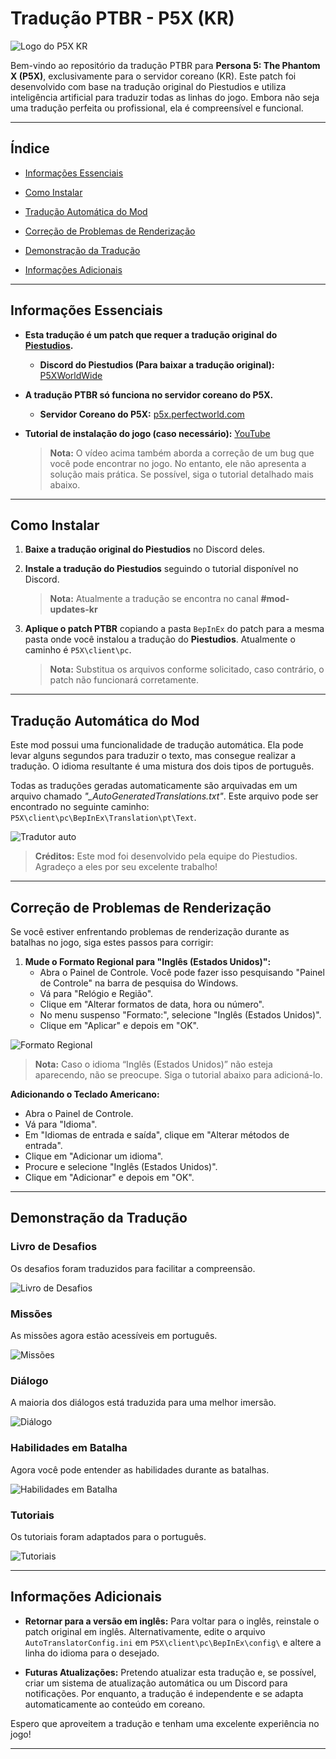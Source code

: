 # Tradução PTBR - P5X (KR)

![Logo do P5X KR](https://i.imgur.com/qwPkdUf.png)

Bem-vindo ao repositório da tradução PTBR para **Persona 5: The Phantom X (P5X)**, exclusivamente para o servidor coreano (KR). Este patch foi desenvolvido com base na tradução original do Piestudios e utiliza inteligência artificial para traduzir todas as linhas do jogo. Embora não seja uma tradução perfeita ou profissional, ela é compreensível e funcional.

---

## Índice

- [Informações Essenciais](#informações-essenciais)

- [Como Instalar](#como-instalar)

- [Tradução Automática do Mod](#tradução-automática-do-mod)

- [Correção de Problemas de Renderização](#correção-de-problemas-de-renderização)

- [Demonstração da Tradução](#demonstração-da-tradução)

- [Informações Adicionais](#informações-adicionais)

---

## Informações Essenciais

- **Esta tradução é um patch que requer a tradução original do [Piestudios](https://www.youtube.com/@PieStudios).**
  - **Discord do Piestudios (Para baixar a tradução original):** [P5XWorldWide](https://discord.com/invite/P5XWorldWide)

- **A tradução PTBR só funciona no servidor coreano do P5X.**
  - **Servidor Coreano do P5X:** [p5x.perfectworld.com](https://p5x.perfectworld.com)

- **Tutorial de instalação do jogo (caso necessário):** [YouTube](https://youtu.be/7nVxXs_68DQ)
  > **Nota:** O vídeo acima também aborda a correção de um bug que você pode encontrar no jogo. No entanto, ele não apresenta a solução mais prática. Se possível, siga o tutorial detalhado mais abaixo.

---

## Como Instalar

1. **Baixe a tradução original do Piestudios** no Discord deles.

2. **Instale a tradução do Piestudios** seguindo o tutorial disponível no Discord.
   > **Nota:** Atualmente a tradução se encontra no canal **#mod-updates-kr**

3. **Aplique o patch PTBR** copiando a pasta `BepInEx` do patch para a mesma pasta onde você instalou a tradução do **Piestudios**. Atualmente o caminho é `P5X\client\pc`.
   > **Nota:** Substitua os arquivos conforme solicitado, caso contrário, o patch não funcionará corretamente.

---

## Tradução Automática do Mod

Este mod possui uma funcionalidade de tradução automática. Ela pode levar alguns segundos para traduzir o texto, mas consegue realizar a tradução. O idioma resultante é uma mistura dos dois tipos de português.

Todas as traduções geradas automaticamente são arquivadas em um arquivo chamado *"_AutoGeneratedTranslations.txt"*. Este arquivo pode ser encontrado no seguinte caminho: `P5X\client\pc\BepInEx\Translation\pt\Text`.

![Tradutor auto](https://i.imgur.com/G0ACAym.gif)
  > **Créditos:** Este mod foi desenvolvido pela equipe do Piestudios. Agradeço a eles por seu excelente trabalho!

---

## Correção de Problemas de Renderização

Se você estiver enfrentando problemas de renderização durante as batalhas no jogo, siga estes passos para corrigir:

1. **Mude o Formato Regional para "Inglês (Estados Unidos)":**
   - Abra o Painel de Controle. Você pode fazer isso pesquisando "Painel de Controle" na barra de pesquisa do Windows.
   - Vá para "Relógio e Região".
   - Clique em "Alterar formatos de data, hora ou número".
   - No menu suspenso "Formato:", selecione "Inglês (Estados Unidos)".
   - Clique em "Aplicar" e depois em "OK".

![Formato Regional](https://i.imgur.com/Q0z6LXW.png)
> **Nota:** Caso o idioma “Inglês (Estados Unidos)” não esteja aparecendo, não se preocupe. Siga o tutorial abaixo para adicioná-lo.

**Adicionando o Teclado Americano:**
   - Abra o Painel de Controle.
   - Vá para "Idioma".
   - Em "Idiomas de entrada e saída", clique em "Alterar métodos de entrada".
   - Clique em "Adicionar um idioma".
   - Procure e selecione "Inglês (Estados Unidos)".
   - Clique em "Adicionar" e depois em "OK".

---

## Demonstração da Tradução

### Livro de Desafios
Os desafios foram traduzidos para facilitar a compreensão.

![Livro de Desafios](https://i.imgur.com/3Rdcqwk.png)

### Missões
As missões agora estão acessíveis em português.

![Missões](https://i.imgur.com/qL5CzK8.png)

### Diálogo
A maioria dos diálogos está traduzida para uma melhor imersão.

![Diálogo](https://i.imgur.com/NAGap8s.png)

### Habilidades em Batalha
Agora você pode entender as habilidades durante as batalhas.

![Habilidades em Batalha](https://i.imgur.com/OwUzO3B.png)

### Tutoriais
Os tutoriais foram adaptados para o português.

![Tutoriais](https://i.imgur.com/O8lWAvr.png)

---

## Informações Adicionais

- **Retornar para a versão em inglês:** Para voltar para o inglês, reinstale o patch original em inglês. Alternativamente, edite o arquivo `AutoTranslatorConfig.ini` em `P5X\client\pc\BepInEx\config\` e altere a linha do idioma para o desejado. 

- **Futuras Atualizações:** Pretendo atualizar esta tradução e, se possível, criar um sistema de atualização automática ou um Discord para notificações. Por enquanto, a tradução é independente e se adapta automaticamente ao conteúdo em coreano.

Espero que aproveitem a tradução e tenham uma excelente experiência no jogo!

---
